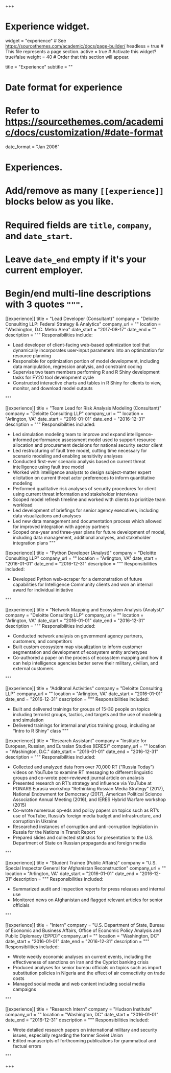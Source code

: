+++
# Experience widget.
widget = "experience"  # See https://sourcethemes.com/academic/docs/page-builder/
headless = true  # This file represents a page section.
active = true  # Activate this widget? true/false
weight = 40  # Order that this section will appear.

title = "Experience"
subtitle = ""

# Date format for experience
#   Refer to https://sourcethemes.com/academic/docs/customization/#date-format
date_format = "Jan 2006"

# Experiences.
#   Add/remove as many `[[experience]]` blocks below as you like.
#   Required fields are `title`, `company`, and `date_start`.
#   Leave `date_end` empty if it's your current employer.
#   Begin/end multi-line descriptions with 3 quotes `"""`.
[[experience]]
  title = "Lead Developer (Consultant)"
  company = "Deloitte Consulting LLP: Federal Strategy & Analytics"
  company_url = ""
  location = "Washington, D.C. Metro Area"
  date_start = "2017-08-17"
  date_end = ""
  description = """
  Responsibilities include:

  * Lead developer of client-facing web-based optimization tool that dynamically incorporates user-input parameters into an optimization for resource planning
  * Responsible for optimization portion of model development, including data manipulation, regression analysis, and constraint coding
  * Supervise two team members performing R and R Shiny development tasks for FY20 tool development cycle
  * Constructed interactive charts and tables in R Shiny for clients to view, monitor, and download model outputs

  """

[[experience]]
  title = "Team Lead for Risk Analysis Modeling (Consultant)"
  company = "Deloitte Consulting LLP"
  company_url = ""
  location = "Arlington, VA"
  date_start = "2016-01-01"
  date_end = "2016-12-31"
  description = """
  Responsibilities included:
  
  * Led simulation modeling team to improve and expand intelligence-informed performance assessment model used to support resource allocation and procurement decisions for national security sector client
  * Led restructuring of fault tree model, cutting time necessary for scenario modeling and enabling sensitivity analyses
  * Conducted first-ever scenario analysis based on current threat intelligence using fault tree model
  * Worked with intelligence analysts to design subject-matter expert elicitation on current threat actor preferences to inform quantitative modeling
  * Performed qualitative risk analyses of security procedures for client using current threat information and stakeholder interviews
  * Scoped model refresh timeline and worked with clients to prioritize team workload
  * Led development of briefings for senior agency executives, including data visualizations and analyses
  * Led new data management and documentation process which allowed for improved integration with agency partners
  * Scoped one-year and three-year plans for future development of model, including data management, additional analyses, and stakeholder integration plans
"""

[[experience]]
  title = "Python Developer (Analyst)"
  company = "Deloitte Consulting LLP"
  company_url = ""
  location = "Arlington, VA"
  date_start = "2016-01-01"
  date_end = "2016-12-31"
  description = """
  Responsibilities included:
  
  * Developed Python web-scraper for a demonstration of future capabilities for Intelligence Community clients and won an internal award for individual initiative

"""

[[experience]]
  title = "Network Mapping and Ecosystem Analysis (Analyst)"
  company = "Deloitte Consulting LLP"
  company_url = ""
  location = "Arlington, VA"
  date_start = "2016-01-01"
  date_end = "2016-12-31"
  description = """
  Responsibilities included:
  
  * Conducted network analysis on government agency partners, customers, and competitors
  * Built custom ecosystem map visualization to inform customer segmentation and development of ecosystem entity archetypes
  * Co-authored a paper on the process of ecosystem mapping and how it can help intelligence agencies better serve their military, civilian, and external customers

"""

[[experience]]
  title = "Additonal Activities"
  company = "Deloitte Consulting LLP"
  company_url = ""
  location = "Arlington, VA"
  date_start = "2016-01-01"
  date_end = "2016-12-31"
  description = """
  Responsibilities included:
  
  * Built and delivered trainings for groups of 15-30 people on topics including terrorist groups, tactics, and targets and the use of modeling and simulation
 * Delivered trainings for internal analytics training group, including an “Intro to R Shiny” class
"""

[[experience]]
  title = "Research Assistant"
  company = "Institute for European, Russian, and Eurasian Studies (IERES)"
  company_url = ""
  location = "Washington, D.C."
  date_start = "2016-01-01"
  date_end = "2016-12-31"
  description = """
  Responsibilities included:
  
  * Collected and analyzed data from over 70,000 RT (“Russia Today”) videos on YouTube to examine RT messaging to different linguistic groups and co-wrote peer-reviewed journal article on analysis
  * Presented research on RT’s strategy and influence via YouTube at PONARS Eurasia workshop “Rethinking Russian Media Strategy” (2017), National Endowment for Democracy (2017), American Political Science Association Annual Meeting (2016), and IERES Hybrid Warfare workshop (2015)
  * Co-wrote numerous op-eds and policy papers on topics such as RT’s use of YouTube, Russia’s foreign media budget and infrastructure, and corruption in Ukraine
  * Researched instances of corruption and anti-corruption legislation in Russia for the Nations in Transit Report
  * Prepared slides and collected statistics for presentation to the U.S. Department of State on Russian propaganda and foreign media

"""

[[experience]]
  title = "Student Trainee (Public Affairs)"
  company = "U.S. Special Inspector General for Afghanistan Reconstruction"
  company_url = ""
  location = "Arlington, VA"
  date_start = "2016-01-01"
  date_end = "2016-12-31"
  description = """
  Responsibilities included:
  
  * Summarized audit and inspection reports for press releases and internal use
  * Monitored news on Afghanistan and flagged relevant articles for senior officials

"""

[[experience]]
  title = "Intern"
  company = "U.S. Department of State, Bureau of Economic and Business Affairs, Office of Economic Policy Analysis and Public Diplomacy (EPPD)"
  company_url = ""
  location = "Washington, DC"
  date_start = "2016-01-01"
  date_end = "2016-12-31"
  description = """
  Responsibilities included:
  
  * Wrote weekly economic analyses on current events, including the effectiveness of sanctions on Iran and the Cypriot banking crisis
  * Produced analyses for senior bureau officials on topics such as import substitution policies in Nigeria and the effect of air connectivity on trade costs
  * Managed social media and web content including social media campaigns

"""

[[experience]]
  title = "Research Intern"
  company = "Hudson Institute"
  company_url = ""
  location = "Washington, DC"
  date_start = "2016-01-01"
  date_end = "2016-12-31"
  description = """
  Responsibilities included:
  
  * Wrote detailed research papers on international military and security issues, especially regarding the former Soviet Union
 * Edited manuscripts of forthcoming publications for grammatical and factual errors


"""

+++
